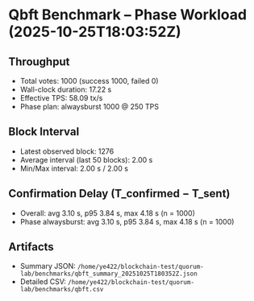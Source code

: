 # Qbft Benchmark – Phase Workload (2025-10-25T18:03:52Z)

## Throughput
- Total votes: 1000 (success 1000, failed 0)
- Wall-clock duration: 17.22 s
- Effective TPS: 58.09 tx/s
- Phase plan: alwaysburst 1000 @ 250 TPS

## Block Interval
- Latest observed block: 1276
- Average interval (last 50 blocks): 2.00 s
- Min/Max interval: 2.00 s / 2.00 s

## Confirmation Delay (T_confirmed − T_sent)
- Overall: avg 3.10 s, p95 3.84 s, max 4.18 s (n = 1000)
- Phase alwaysburst: avg 3.10 s, p95 3.84 s, max 4.18 s (n = 1000)

## Artifacts
- Summary JSON: `/home/ye422/blockchain-test/quorum-lab/benchmarks/qbft_summary_20251025T180352Z.json`
- Detailed CSV: `/home/ye422/blockchain-test/quorum-lab/benchmarks/qbft.csv`
